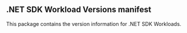 ## .NET SDK Workload Versions manifest

This package contains the version information for .NET SDK Workloads.